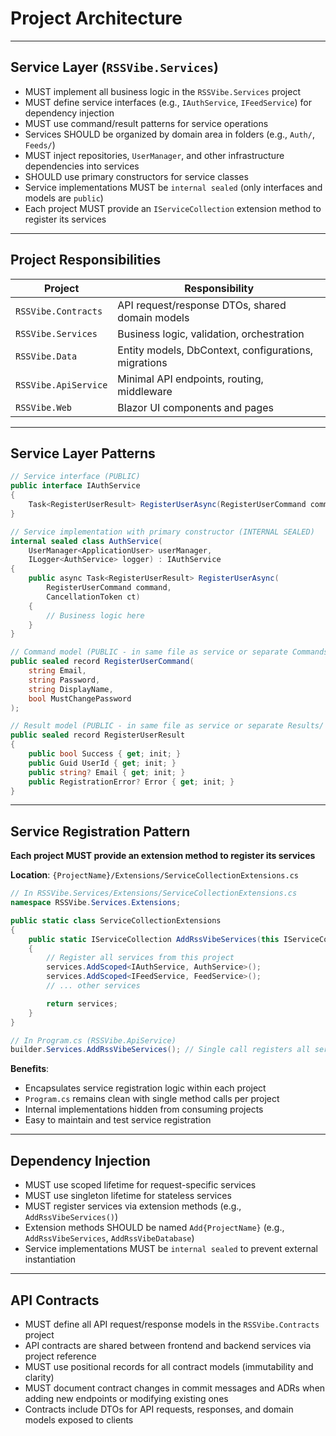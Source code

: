 # Project Architecture

---

## Service Layer (`RSSVibe.Services`)

- MUST implement all business logic in the `RSSVibe.Services` project
- MUST define service interfaces (e.g., `IAuthService`, `IFeedService`) for dependency injection
- MUST use command/result patterns for service operations
- Services SHOULD be organized by domain area in folders (e.g., `Auth/`, `Feeds/`)
- MUST inject repositories, `UserManager`, and other infrastructure dependencies into services
- SHOULD use primary constructors for service classes
- Service implementations MUST be `internal sealed` (only interfaces and models are `public`)
- Each project MUST provide an `IServiceCollection` extension method to register its services

---

## Project Responsibilities

| Project | Responsibility |
|---------|---------------|
| `RSSVibe.Contracts` | API request/response DTOs, shared domain models |
| `RSSVibe.Services` | Business logic, validation, orchestration |
| `RSSVibe.Data` | Entity models, DbContext, configurations, migrations |
| `RSSVibe.ApiService` | Minimal API endpoints, routing, middleware |
| `RSSVibe.Web` | Blazor UI components and pages |

---

## Service Layer Patterns

```csharp
// Service interface (PUBLIC)
public interface IAuthService
{
    Task<RegisterUserResult> RegisterUserAsync(RegisterUserCommand command, CancellationToken ct);
}

// Service implementation with primary constructor (INTERNAL SEALED)
internal sealed class AuthService(
    UserManager<ApplicationUser> userManager,
    ILogger<AuthService> logger) : IAuthService
{
    public async Task<RegisterUserResult> RegisterUserAsync(
        RegisterUserCommand command,
        CancellationToken ct)
    {
        // Business logic here
    }
}

// Command model (PUBLIC - in same file as service or separate Commands/ folder)
public sealed record RegisterUserCommand(
    string Email,
    string Password,
    string DisplayName,
    bool MustChangePassword
);

// Result model (PUBLIC - in same file as service or separate Results/ folder)
public sealed record RegisterUserResult
{
    public bool Success { get; init; }
    public Guid UserId { get; init; }
    public string? Email { get; init; }
    public RegistrationError? Error { get; init; }
}
```

---

## Service Registration Pattern

**Each project MUST provide an extension method to register its services**

**Location**: `{ProjectName}/Extensions/ServiceCollectionExtensions.cs`

```csharp
// In RSSVibe.Services/Extensions/ServiceCollectionExtensions.cs
namespace RSSVibe.Services.Extensions;

public static class ServiceCollectionExtensions
{
    public static IServiceCollection AddRssVibeServices(this IServiceCollection services)
    {
        // Register all services from this project
        services.AddScoped<IAuthService, AuthService>();
        services.AddScoped<IFeedService, FeedService>();
        // ... other services

        return services;
    }
}

// In Program.cs (RSSVibe.ApiService)
builder.Services.AddRssVibeServices(); // Single call registers all services
```

**Benefits**:
- Encapsulates service registration logic within each project
- `Program.cs` remains clean with single method calls per project
- Internal implementations hidden from consuming projects
- Easy to maintain and test service registration

---

## Dependency Injection

- MUST use scoped lifetime for request-specific services
- MUST use singleton lifetime for stateless services
- MUST register services via extension methods (e.g., `AddRssVibeServices()`)
- Extension methods SHOULD be named `Add{ProjectName}` (e.g., `AddRssVibeServices`, `AddRssVibeDatabase`)
- Service implementations MUST be `internal sealed` to prevent external instantiation

---

## API Contracts

- MUST define all API request/response models in the `RSSVibe.Contracts` project
- API contracts are shared between frontend and backend services via project reference
- MUST use positional records for all contract models (immutability and clarity)
- MUST document contract changes in commit messages and ADRs when adding new endpoints or modifying existing ones
- Contracts include DTOs for API requests, responses, and domain models exposed to clients
